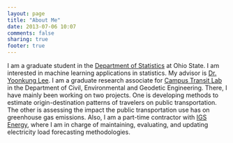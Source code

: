 ```yaml
---
layout: page
title: "About Me"
date: 2013-07-06 10:07
comments: false
sharing: true
footer: true
---
```


I am a graduate student in the [Department of Statistics](http://stat.osu.edu) at Ohio State. I am interested in machine learning applications in statistics. My advisor is [Dr. Yoonkung Lee](http://www.stat.osu.edu/~yklee/). I am a graduate research associate for [Campus Transit Lab](http://transitlab.osu.edu/campus-transit-lab) in the Department of Civil, Environmental and Geodetic Engineering. There, I have mainly been working on two projects. One is developing methods to estimate origin-destination patterns of travelers on public transportation. The other is assessing the impact the public transportation use has on greenhouse gas emissions. Also, I am a part-time contractor with [IGS Energy](http://www.igsenergy.com), where I am in charge of maintaining, evaluating, and updating electricity load forecasting methodologies.